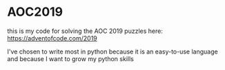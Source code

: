 # AOC2019

this is my code for solving the AOC 2019 puzzles here: https://adventofcode.com/2019

I've chosen to write most in python because it is an easy-to-use language and because I want to grow my python skills
